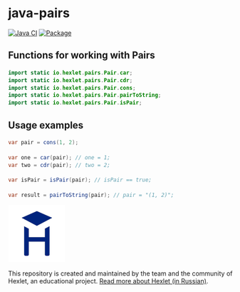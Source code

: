 # java-pairs

[![Java CI](https://github.com/hexlet-components/java-pairs/workflows/Java%20CI/badge.svg)](https://github.com/hexlet-components/java-pairs/actions)
[![Package](https://jitpack.io/v/hexlet-components/java-pairs.svg)](https://jitpack.io/#hexlet-components/java-pairs)

## Functions for working with Pairs

```java
import static io.hexlet.pairs.Pair.car;
import static io.hexlet.pairs.Pair.cdr;
import static io.hexlet.pairs.Pair.cons;
import static io.hexlet.pairs.Pair.pairToString;
import static io.hexlet.pairs.Pair.isPair;
```

## Usage examples

```java
var pair = cons(1, 2);

var one = car(pair); // one = 1;
var two = cdr(pair); // two = 2;

var isPair = isPair(pair); // isPair == true;

var result = pairToString(pair); // pair = "(1, 2)";
```

[![Hexlet Ltd. logo](https://raw.githubusercontent.com/Hexlet/hexletguides.github.io/master/images/hexlet_logo128.png)](https://ru.hexlet.io/pages/about?utm_source=github&utm_medium=link&utm_campaign=java-pairs)

This repository is created and maintained by the team and the community of Hexlet, an educational project. [Read more about Hexlet (in Russian)](https://ru.hexlet.io/pages/about?utm_source=github&utm_medium=link&utm_campaign=java-pairs).
